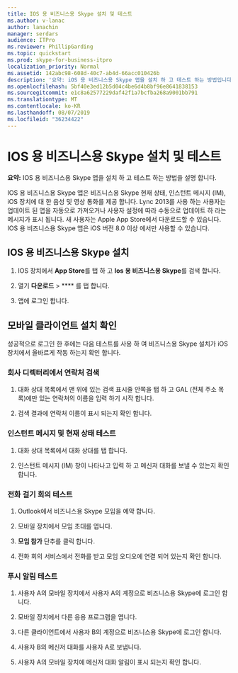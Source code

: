 ```yaml
---
title: IOS 용 비즈니스용 Skype 설치 및 테스트
ms.author: v-lanac
author: lanachin
manager: serdars
audience: ITPro
ms.reviewer: PhillipGarding
ms.topic: quickstart
ms.prod: skype-for-business-itpro
localization_priority: Normal
ms.assetid: 142abc98-608d-40c7-ab4d-66acc010426b
description: '요약: iOS 용 비즈니스용 Skype 앱을 설치 하 고 테스트 하는 방법입니다.'
ms.openlocfilehash: 5bf40e3ed12b5d04c4be6d4b8bf96e8641838153
ms.sourcegitcommit: e1c8a62577229daf42f1a7bcfba268a9001bb791
ms.translationtype: MT
ms.contentlocale: ko-KR
ms.lasthandoff: 08/07/2019
ms.locfileid: "36234422"
---
```

# <a name="install-and-test-skype-for-business-for-ios"></a>IOS 용 비즈니스용 Skype 설치 및 테스트
 
**요약:** IOS 용 비즈니스용 Skype 앱을 설치 하 고 테스트 하는 방법을 설명 합니다.
  
IOS 용 비즈니스용 Skype 앱은 비즈니스용 Skype 현재 상태, 인스턴트 메시지 (IM), iOS 장치에 대 한 음성 및 영상 통화를 제공 합니다. Lync 2013를 사용 하는 사용자는 업데이트 된 앱을 자동으로 가져오거나 사용자 설정에 따라 수동으로 업데이트 하 라는 메시지가 표시 됩니다. 새 사용자는 Apple App Store에서 다운로드할 수 있습니다. IOS 용 비즈니스용 Skype 앱은 iOS 버전 8.0 이상 에서만 사용할 수 있습니다.
  
## <a name="installing-skype-for-business-for-ios"></a>IOS 용 비즈니스용 Skype 설치

1. IOS 장치에서 **App Store**를 탭 하 고 **Ios 용 비즈니스용 Skype**를 검색 합니다.
    
2. 열기 **다운로드** > **** 를 탭 합니다. 
    
3. 앱에 로그인 합니다.
    
## <a name="verifying-mobile-client-installation"></a>모바일 클라이언트 설치 확인

성공적으로 로그인 한 후에는 다음 테스트를 사용 하 여 비즈니스용 Skype 설치가 iOS 장치에서 올바르게 작동 하는지 확인 합니다. 
  
### <a name="search-for-a-contact-in-the-corporate-directory"></a>회사 디렉터리에서 연락처 검색

1. 대화 상대 목록에서 맨 위에 있는 검색 표시줄 안쪽을 탭 하 고 GAL (전체 주소 목록)에만 있는 연락처의 이름을 입력 하기 시작 합니다. 
    
2. 검색 결과에 연락처 이름이 표시 되는지 확인 합니다. 
    
### <a name="test-instant-messaging-and-presence"></a>인스턴트 메시지 및 현재 상태 테스트

1. 대화 상대 목록에서 대화 상대를 탭 합니다. 
    
2. 인스턴트 메시지 (IM) 창이 나타나고 입력 하 고 메신저 대화를 보낼 수 있는지 확인 합니다. 
    
### <a name="test-dial-out-conferencing"></a>전화 걸기 회의 테스트

1. Outlook에서 비즈니스용 Skype 모임을 예약 합니다. 
    
2. 모바일 장치에서 모임 초대를 엽니다. 
    
3. **모임 참가** 단추를 클릭 합니다.
    
4. 전화 회의 서비스에서 전화를 받고 모임 오디오에 연결 되어 있는지 확인 합니다. 
    
### <a name="test-push-notifications"></a>푸시 알림 테스트

1. 사용자 A의 모바일 장치에서 사용자 A의 계정으로 비즈니스용 Skype에 로그인 합니다. 
    
2. 모바일 장치에서 다른 응용 프로그램을 엽니다. 
    
3. 다른 클라이언트에서 사용자 B의 계정으로 비즈니스용 Skype에 로그인 합니다. 
    
4. 사용자 B의 메신저 대화를 사용자 A로 보냅니다. 
    
5. 사용자 A의 모바일 장치에 메신저 대화 알림이 표시 되는지 확인 합니다. 
    

